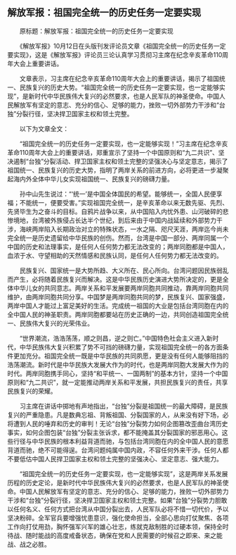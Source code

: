 ## 解放军报：祖国完全统一的历史任务一定要实现
　　原标题：​解放军报：祖国完全统一的历史任务一定要实现

　　《解放军报》10月12日在头版刊发评论员文章《祖国完全统一的历史任务一定要实现》，这是《解放军报》评论员三论认真学习贯彻习主席在纪念辛亥革命110周年大会上重要讲话。

　　文章表示，习主席在纪念辛亥革命110周年大会上的重要讲话，揭示了祖国统一、民族复兴的历史大势。“祖国完全统一的历史任务一定要实现，也一定能够实现”，是新时代中华民族伟大复兴的必然要求，也是人民军队的神圣使命。中国人民解放军有坚定的意志、充分的信心、足够的能力，挫败一切外部势力干涉和“台独”分裂行径，坚决捍卫国家主权和领土完整。

　　以下为文章全文：

　　“祖国完全统一的历史任务一定要实现，也一定能够实现！”习主席在纪念辛亥革命110周年大会上的重要讲话，郑重宣示了坚持一个中国原则和“九二共识”、坚决遏制“台独”分裂活动、捍卫国家主权和领土完整的坚强决心与坚定意志，揭示了祖国统一、民族复兴的历史大势，指明了两岸关系的前进方向，必将更进一步凝聚起海内外全体中华儿女实现祖国统一、民族复兴的磅礴力量。

　　孙中山先生说过：“‘统一’是中国全体国民的希望。能够统一，全国人民便享福；不能统一，便要受害。”实现祖国完全统一，是辛亥革命以来无数先驱、先烈、先贤毕生为之奋斗的目标。自鸦片战争以来，从中国陷入内忧外患、山河破碎的悲惨境地，台湾被外族侵占长达半个世纪，到后来由于中国内战延续和外部势力干涉，海峡两岸陷入长期政治对立的特殊状态，一水之隔、咫尺天涯，两岸迄今尚未完全统一是历史遗留给中华民族的创伤。然而，台湾是中国一部分、两岸同属一个中国的历史和法理事实，是任何人任何势力都无法改变的；两岸同胞都是中国人，血浓于水、守望相助的天然情感和民族认同，是任何人任何势力都无法改变的。

　　民族复兴、国家统一是大势所趋、大义所在、民心所向。台湾问题因民族弱乱而产生，必将随着民族复兴而解决。这是中华民族历史演进大势所决定的，更是全体中华儿女的共同意志。两岸关系和平发展要两岸同胞共同推动，靠两岸同胞共同维护，由两岸同胞共同分享。中国梦是两岸同胞共同的梦，民族复兴、国家强盛，两岸中国人才能过上富足美好的生活。完成统一祖国的大业是包括台湾同胞在内的全中国人民的神圣职责。两岸同胞都要站在历史正确的一边，共同创造祖国完全统一、民族伟大复兴的光荣伟业。

　　“世界潮流，浩浩荡荡，顺之则昌，逆之则亡。”中国特色社会主义进入新时代，中华民族伟大复兴积累了势不可挡的磅礴力量，实现祖国完全统一的各方面条件更加充分。祖国完全统一既是中华民族的共同夙愿，更是没有任何人能够阻挡的浩荡潮流。新时代是中华民族大发展大作为的时代，也是两岸同胞大发展大作为的时代。两岸同胞携手同心，坚持“和平统一、一国两制”的基本方针，坚持一个中国原则和“九二共识”，就一定能推动两岸关系和平发展，共担民族复兴的责任，共享民族复兴的荣耀。

　　习主席在讲话中掷地有声地指出，“台独”分裂是祖国统一的最大障碍，是民族复兴的严重隐患。凡是数典忘祖、背叛祖国、分裂国家的人，从来没有好下场，必将遭到人民的唾弃和历史的审判！无论“台独”分裂势力如何企图篡改歪曲台湾历史事实，如何企图包装“台独”分裂主张诉求，都不能掩盖其分裂国家的邪恶用心。这些行径与中华民族的根本利益背道而驰，与包括台湾同胞在内的全中国人民的意愿背道而驰，绝不可能得逞。台湾问题纯属中国内政，不容任何外来干涉。任何人都不要低估中国人民捍卫国家主权和领土完整的坚强决心、坚定意志、强大能力。

　　“祖国完全统一的历史任务一定要实现，也一定能够实现”，这是两岸关系发展历程的历史定论，是新时代中华民族伟大复兴的必然要求，也是人民军队的神圣使命。中国人民解放军有坚定的意志、充分的信心、足够的能力，挫败一切外部势力干涉和“台独”分裂行径，坚决捍卫国家主权和领土完整。如果“台独”分裂势力胆敢以任何名义、任何方式把台湾从中国分裂出去，人民军队必将不惜一切代价，予以坚决粉碎。全军官兵要增强忧患意识，强化使命担当，全部心思向打仗聚焦、各项工作向打仗用劲，胸怀强军兴军的雄心壮志，练就克敌制胜的过硬本领，保持全时待战、随时能战的高度戒备状态，确保在党和人民需要的时候召之即来、来之能战、战之必胜。


